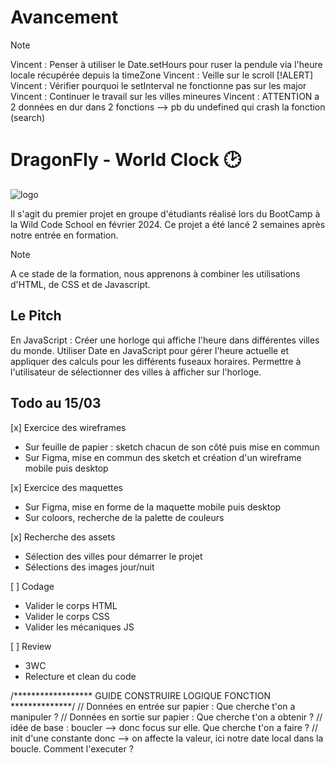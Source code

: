 # Avancement
> [!NOTE]
> Vincent : Penser à utiliser le Date.setHours pour ruser la pendule via l'heure locale récupérée depuis la timeZone
> Vincent : Veille sur le scroll
> [!ALERT]
> Vincent : Vérifier pourquoi le setInterval ne fonctionne pas sur les major
> Vincent : Continuer le travail sur les villes mineures
> Vincent : ATTENTION a 2 données en dur dans 2 fonctions --> pb du undefined qui crash la fonction (search)


# DragonFly - World Clock 🕑
![logo](https://github.com/VncPsq/DragonFly/blob/main/assets/logo_jour.png?raw=true)

Il s'agit du premier projet en groupe d'étudiants réalisé lors du BootCamp à la Wild Code School en février 2024. 
Ce projet a été lancé 2 semaines après notre entrée en formation. 
> [!NOTE]
> A ce stade de la formation, nous apprenons à combiner les utilisations d'HTML, de CSS et de Javascript.
## Le Pitch
En JavaScript : Créer une horloge qui affiche l'heure dans différentes villes du monde. 
Utiliser Date en JavaScript pour gérer l'heure actuelle et appliquer des calculs pour les différents fuseaux horaires. 
Permettre à l'utilisateur de sélectionner des villes à afficher sur l'horloge.
## Todo au 15/03
[x] Exercice des wireframes
  - Sur feuille de papier : sketch chacun de son côté puis mise en commun
  - Sur Figma, mise en commun des sketch et création d'un wireframe mobile puis desktop

[x] Exercice des maquettes
  - Sur Figma, mise en forme de la maquette mobile puis desktop
  - Sur coloors, recherche de la palette de couleurs

[x] Recherche des assets
  - Sélection des villes pour démarrer le projet
  - Sélections des images jour/nuit

[ ] Codage
  - Valider le corps HTML
  - Valider le corps CSS
  - Valider les mécaniques JS

[ ] Review
  - 3WC
  - Relecture et clean du code

/****************** GUIDE CONSTRUIRE LOGIQUE FONCTION **************/
// Données en entrée sur papier : Que cherche t'on a manipuler ? 
// Données en sortie sur papier : Que cherche t'on a obtenir ? 
// idée de base : boucler --> donc focus sur elle. Que cherche t'on a faire ? 
// init d'une constante donc --> on affecte la valeur, ici notre date local dans la boucle. Comment l'executer ? 
